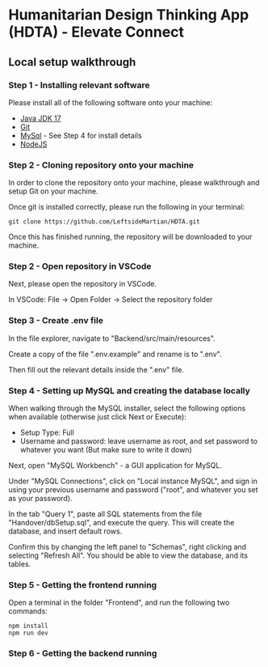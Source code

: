 # Humanitarian Design Thinking App (HDTA) - Elevate Connect

## Local setup walkthrough

### Step 1 - Installing relevant software

Please install all of the following software onto your machine:

- [Java JDK 17](https://learn.microsoft.com/en-us/java/openjdk/download#openjdk-17)
- [Git](https://git-scm.com/downloads)
- [MySql](https://dev.mysql.com/downloads/installer/) - See Step 4 for install details
- [NodeJS](https://nodejs.org/en/download/current)

### Step 2 - Cloning repository onto your machine

In order to clone the repository onto your machine, please walkthrough and setup Git on your machine.

Once git is installed correctly, please run the following in your terminal:

```
git clone https://github.com/LeftsideMartian/HDTA.git
```

Once this has finished running, the repository will be downloaded to your machine.

### Step 2 - Open repository in VSCode

Next, please open the repository in VSCode.

In VSCode: File -> Open Folder -> Select the repository folder

### Step 3 - Create .env file

In the file explorer, navigate to "Backend/src/main/resources".

Create a copy of the file ".env.example" and rename is to ".env".

Then fill out the relevant details inside the ".env" file.

### Step 4 - Setting up MySQL and creating the database locally

When walking through the MySQL installer, select the following options when available (otherwise just click Next or Execute):

- Setup Type: Full
- Username and password: leave username as root, and set password to whatever you want (But make sure to write it down)

Next, open "MySQL Workbench" - a GUI application for MySQL.

Under "MySQL Connections", click on "Local instance MySQL", and sign in using your previous username and password ("root", and whatever you set as your password).

In the tab "Query 1", paste all SQL statements from the file "Handover/dbSetup.sql", and execute the query. This will create the database, and insert default rows.

Confirm this by changing the left panel to "Schemas", right clicking and selecting "Refresh All". You should be able to view the database, and its tables.

### Step 5 - Getting the frontend running

Open a terminal in the folder "Frontend", and run the following two commands:

```
npm install
npm run dev
```

### Step 6 - Getting the backend running
